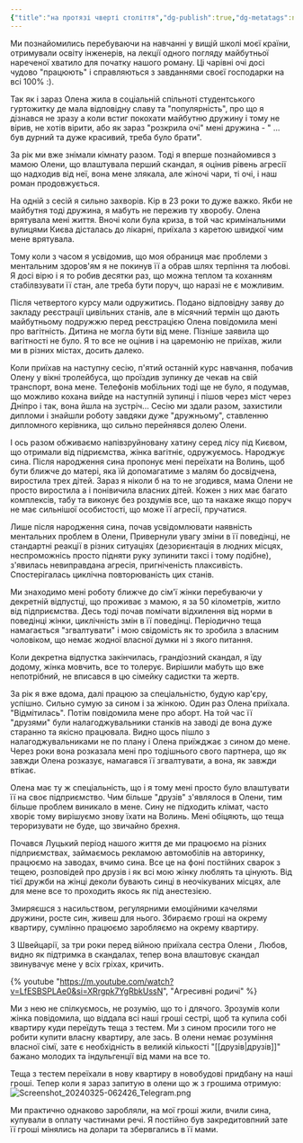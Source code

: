 ```yaml
---
{"title":"на протязі чверті століття","dg-publish":true,"dg-metatags":null,"dg-home":null,"permalink":"/na-protyazi-chverti-stolittya/","dgPassFrontmatter":true,"noteIcon":""}
---
```


Ми познайомились перебуваючи на навчанні у вищій школі моєї країни, отримували освіту інженерів, на лекції одного погляду майбутньої нареченої хватило для початку нашого роману. Ці чарівні очі досі чудово "працюють" і справляються з завданнями своєї господарки на всі 100% :).

Так як і зараз Олена жила в соціальній спільноті студентського гуртожитку де мала відповідну славу та "популярність", про що я дізнався не зразу а коли встиг покохати майбутню дружину і тому не вірив, не хотів вірити, або як зараз "розкрила очі" мені дружина - " ... був дурний та дуже красивий, треба було брати".

За рік ми вже знімали кімнату разом. Тоді я вперше познайомився з мамою Олени, що влаштувала перший скандал, я оцінив рівень агресії що надходив від неї, вона мене злякала, але жіночі чари, ті очі, і наш роман продовжується.

На одній з сесій я сильно захворів. Кір в 23 роки то дуже важко. Якби не майбутня тоді дружина, я мабуть не пережив ту хворобу. Олена врятувала мені життя. Вночі коли була криза, в той час кримінальними вулицями Києва дісталась до лікарні, приїхала з каретою швидкої чим мене врятувала.

Тому коли з часом я усвідомив, що моя обраниця має проблеми з ментальним здоров'ям я не покинув її а обрав шлях терпіння та любові. Я досі вірю і я то робив десятки раз, що можна теплом та коханням стабілвзувати її стан, але треба бути поруч, що наразі не є можливим.

Після четвертого курсу мали одружитись. Подано відповідну заяву до закладу реєстрації цивільних станів, але в місячний термін що дають майбутньому подружжю перед реєстрацією Олена повідомила мені про вагітність. Дитина не могла бути від мене. Пізніше заявила що вагітності не було. Я то все не оцінив і на царемонію не приїхав, жили ми в різних містах, досить далеко.

Коли приїхав на наступну сесію, п'ятий останній курс навчання, побачив Олену у вікні тролейбуса, що проїздив зупинку де чекав на свій транспорт, вона мене. Телефонів мобільних тоді ще не було, я подумав, що можливо кохана вийде на наступній зупинці і пішов через міст через Дніпро і так, вона йшла на зустріч... Сесію ми здали разом, захистили дипломи і знайшли роботу завдяки дуже "дружньому", ставленню дипломного керівника, що сильно перейнявся долею Олени.

І ось разом обживаємо напівзруйновану хатину серед лісу під Києвом, що отримали від підриємства, жінка вагітніє, одружуємось. Народжує сина. Після народження сина пропонує мені переїхати на Волинь, щоб бути ближче до матері, яка їй допомагатиме з малям бо досвідчена, виростила трех дітей. Зараз я ніколи б на то не згодився, мама Олени не просто виростила а і понівичила власних дітей. Кожен з них має багато комплексів, табу та виконує без роздумів все, що та накаже якщо поруч не має сильнішої особистості, що може її агресії, пручатися.

Лише після народження сина, почав усвідомлювати наявність ментальних проблем в Олени, Привернули увагу зміни в її поведінці, не стандартні реакції в різних ситуаціях (дезориєнтація в людних місцях, неспроможнісь просто підняти руку зупинити таксі і тому подібне), з'явилась невиправдана агресія, пригніченість плаксивість. Спостерігалась циклічна повторюваність цих станів. 

Ми знаходимо мені роботу ближче до сім'ї жінки перебуваючи у декретній відпустці, що проживає з мамою, я за 50 кілометрів, житло від підприємства. Десь тоді почав помічати відхилення від норми в поведінці жінки, циклічність змін в її поведінці. Періодично теща намагається "згвалтувати" і мою свідомість як то зробила з власним чоловіком, що немає жодної власної думки ні з якого питання. 

Коли декретна відпустка закінчилась, грандіозний скандал, я їду додому, жінка мовчить, все то толерує. Вирішили мабуть що вже непотрібний, не вписався в цю сімейку садистки та жертв.

За рік я вже вдома, далі працюю за спеціальністю, будую кар'єру, успішно. Сильно сумую за сином і за жінкою. Один раз Олена приїхала. "Відмітилась". Потім повідомила мене про аборт. На той час її "друзями" були налагоджувальники станків на заводі де вона дуже старанно та якісно працювала. Видно щось пішло з налагоджувальниками не по плану і Олена приїжджає з сином до мене. Через роки вона розказала мені про тодішнього свого партнера, що як завжди Олена розказує, намагався її згвалтувати, а вона, як завжди втікає.

Олена має ту ж спеціальність, що і я тому мені просто було влаштувати її на своє підприємство. Чим більше "друзів" з'являлося в Олени, тим більше проблем виникало в мене. Сину не підходить клімат, часто хворіє тому вирішуємо знову їхати на Волинь. Мені обіцяють, що теща тероризувати не буде, що звичайно брехня.

Почався Луцький період нашого життя де ми працюємо на різних підприємствах, займаємось рекламою автомобілів на авторинку, працюємо на заводах, вчимо сина. Все це на фоні постійних сварок з тещею, розповідей про друзів і як всі мою жінку люблять та цінують. Від тієї дружби на жінці деколи бувають синці в неочікуваних місцях, але для мене все то проходить якось як під анестезією. 

Змиряєшся з насильством, регулярними емоційними качелями дружини, росте син, живеш для нього. Збираємо гроші на окрему квартиру, сумлінно працюємо заробляємо на окрему квартиру.

З Швейцарії, за три роки перед війною приїхала сестра Олени , Любов, видно як підтримка в скандалах, тепер вона влаштовує скандал звинувачує мене у всіх гріхах, кричить. 

{% youtube "https://m.youtube.com/watch?v=LfESBSPLAe0&si=XRrgpk7YgRbkUssN", "Агресивні родичі" %}

Ми з нею не спілкуємось, не розумію, що то і длячого. Зрозумів коли жінка повідомила, що віддала всі наші гроші сестрі, щоб та купила собі квартиру куди переїдуть теща з тестем. Ми з сином просили того не робити купити власну квартиру, але зась. В олени немає розуміння власної сімї, зате є необхідність в великій кількості "[[друзів\|друзів]]" бажано молодих та індульгенції від мами на все то.

Теща з тестем переїхали в нову квартиру в новобудові придбану на наші гроші. Тепер коли я зараз запитую в олени що ж з грошима отримую:
![Screenshot_20240325-062426_Telegram.png](/img/user/Screenshot_20240325-062426_Telegram.png)

Ми практично однаково заробляли, на мої гроші жили, вчили сина, купували в оплату частинами речі. Я постійно був закредитовпний зате її гроші мінялись на долари та збервгались в її мами.